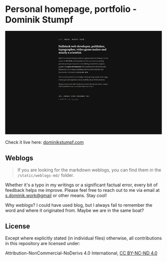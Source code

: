 # Personal homepage, portfolio - Dominik Stumpf

![frontpage of the website](/showcase/frontpage-demo.png)

Check it live here: [dominikstumpf.com](https://dominikstumpf.com)

## Weblogs

> If you are looking for the markdown weblogs, you can find them in the `/static/weblogs-md/` folder.

Whether it's a typo in my writings or a significant factual error, every bit of feedback helps me improve. Please feel free to reach out to me via email at [s.dominik.work@gmail](mailto:s.dominik.work@gmail.com) or other means. Stay cool!

Why _weblogs_? I could have used blog, but I always fail to remember the word and where it originated from. Maybe we are in the same boat?

## License

Except where explicitly stated (in individual files) otherwise, all contributions in this repository are licensed under:

Attribution-NonCommercial-NoDerivs 4.0 International, [CC BY-NC-ND 4.0](https://creativecommons.org/licenses/by-nc-nd/4.0/)

